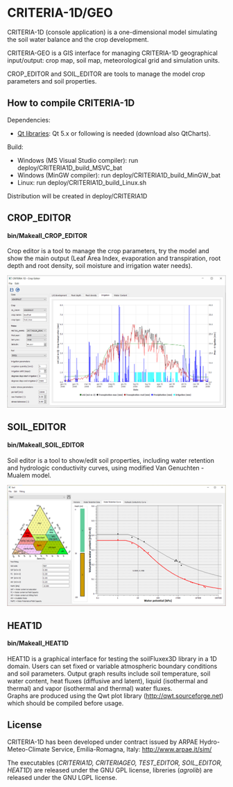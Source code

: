 # CRITERIA-1D/GEO
CRITERIA-1D (console application) is a one-dimensional model simulating the soil water balance and the crop development.

CRITERIA-GEO is a GIS interface for managing CRITERIA-1D geographical input/output: crop map, soil map, meteorological grid and simulation units.

CROP_EDITOR and SOIL_EDITOR are tools to manage the model crop parameters and soil properties.

## How to compile CRITERIA-1D
Dependencies:
- [Qt libraries](https://www.qt.io/download-qt-installer): Qt 5.x or following is needed (download also QtCharts).

Build:
- Windows (MS Visual Studio compiler): run deploy/CRITERIA1D_build_MSVC_bat
- Windows (MinGW compiler): run deploy/CRITERIA1D_build_MinGW_bat
- Linux: run deploy/CRITERIA1D_build_Linux.sh

Distribution will be created in deploy/CRITERIA1D

## CROP_EDITOR
#### bin/Makeall_CROP_EDITOR
Crop editor is a tool to manage the crop parameters, try the model and show the main output (Leaf Area Index, evaporation and transpiration, root depth and root density, soil moisture and irrigation water needs). 

![](https://github.com/ARPA-SIMC/CRITERIA1D/blob/master/DOC/img/cropEditor.png)

## SOIL_EDITOR
#### bin/Makeall_SOIL_EDITOR
Soil editor is a tool to show/edit soil properties, including water retention and hydrologic conductivity curves, using modified Van Genuchten - Mualem model.

![](https://github.com/ARPA-SIMC/CRITERIA1D/blob/master/DOC/img/soilEditor.png)

## HEAT1D 
#### bin/Makeall_HEAT1D
HEAT1D is a graphical interface for testing the soilFluxex3D library in a 1D domain. Users can set fixed or variable atmospheric boundary conditions and soil parameters. Output graph results include soil temperature, soil water content, heat fluxes (diffusive and latent), liquid (isothermal and thermal) and vapor (isothermal and thermal) water fluxes.  
Graphs are produced using the Qwt plot library (http://qwt.sourceforge.net) which should be compiled before usage.



## License
CRITERIA-1D has been developed under contract issued by 
ARPAE Hydro-Meteo-Climate Service, Emilia-Romagna, Italy: http://www.arpae.it/sim/

The executables (*CRITERIA1D, CRITERIAGEO, TEST_EDITOR, SOIL_EDITOR, HEAT1D*) are released under the GNU GPL license, libreries (*agrolib*) are released under the GNU LGPL license.
